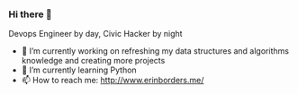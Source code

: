 ### Hi there 👋

Devops Engineer by day, Civic Hacker by night

- 🔭 I’m currently working on refreshing my data structures and algorithms knowledge and creating more projects
- 🌱 I’m currently learning Python 
- 📫 How to reach me: http://www.erinborders.me/

<!--
**erinborders/erinborders** is a ✨ _special_ ✨ repository because its `README.md` (this file) appears on your GitHub profile.

Here are some ideas to get you started:


- 👯 I’m looking to collaborate on ...
- 🤔 I’m looking for help with ...
- 💬 Ask me about ...
- 😄 Pronouns: ...
- ⚡ Fun fact: ...
-->
